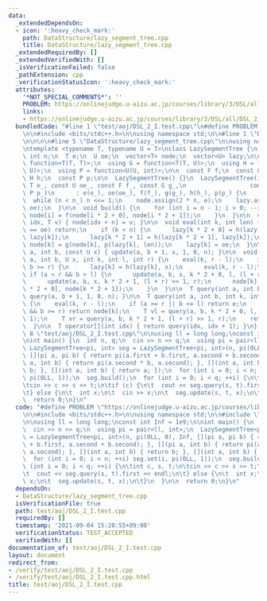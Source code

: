 ```yaml
---
data:
  _extendedDependsOn:
  - icon: ':heavy_check_mark:'
    path: DataStructure/lazy_segment_tree.cpp
    title: DataStructure/lazy_segment_tree.cpp
  _extendedRequiredBy: []
  _extendedVerifiedWith: []
  _isVerificationFailed: false
  _pathExtension: cpp
  _verificationStatusIcon: ':heavy_check_mark:'
  attributes:
    '*NOT_SPECIAL_COMMENTS*': ''
    PROBLEM: https://onlinejudge.u-aizu.ac.jp/courses/library/3/DSL/all/DSL_2_I
    links:
    - https://onlinejudge.u-aizu.ac.jp/courses/library/3/DSL/all/DSL_2_I
  bundledCode: "#line 1 \"test/aoj/DSL_2_I.test.cpp\"\n#define PROBLEM \"https://onlinejudge.u-aizu.ac.jp/courses/library/3/DSL/all/DSL_2_I\"\
    \n\n#include <bits/stdc++.h>\n\nusing namespace std;\n\n#line 1 \"DataStructure/lazy_segment_tree.cpp\"\
    \n\n\n\n#line 5 \"DataStructure/lazy_segment_tree.cpp\"\n\nusing namespace std;\n\
    \ntemplate <typename T, typename U = T>\nclass LazySegmentTree {\n public:\n \
    \ int n;\n  T e;\n  U oe;\n  vector<T> node;\n  vector<U> lazy;\n\n  using F =\
    \ function<T(T, T)>;\n  using G = function<T(T, U)>;\n  using H = function<U(U,\
    \ U)>;\n  using P = function<U(U, int)>;\n\n  const F f;\n  const G g;\n  const\
    \ H h;\n  const P p;\n\n  LazySegmentTree() {}\n  LazySegmentTree(int n_, const\
    \ T e_, const U oe_, const F f_, const G g_,\n                  const H h_, const\
    \ P p_)\n      : e(e_), oe(oe_), f(f_), g(g_), h(h_), p(p_) {\n    n = 1;\n  \
    \  while (n < n_) n <<= 1;\n    node.assign(2 * n, e);\n    lazy.assign(2 * n,\
    \ oe);\n  }\n\n  void build() {\n    for (int i = n - 1; i > 0; --i) {\n     \
    \ node[i] = f(node[i * 2 + 0], node[i * 2 + 1]);\n    }\n  }\n\n  void set(int\
    \ idx, T v) { node[idx + n] = v; }\n\n  void eval(int k, int len) {\n    if (lazy[k]\
    \ == oe) return;\n    if (k < n) {\n      lazy[k * 2 + 0] = h(lazy[k * 2 + 0],\
    \ lazy[k]);\n      lazy[k * 2 + 1] = h(lazy[k * 2 + 1], lazy[k]);\n    }\n   \
    \ node[k] = g(node[k], p(lazy[k], len));\n    lazy[k] = oe;\n  }\n\n  void update(int\
    \ a, int b, const U x) { update(a, b + 1, x, 1, 0, n); }\n\n  void update(int\
    \ a, int b, U x, int k, int l, int r) {\n    eval(k, r - l);\n    if (a <= l &&\
    \ b >= r) {\n      lazy[k] = h(lazy[k], x);\n      eval(k, r - l);\n    } else\
    \ if (a < r && b > l) {\n      update(a, b, x, k * 2 + 0, l, (l + r) >> 1);\n\
    \      update(a, b, x, k * 2 + 1, (l + r) >> 1, r);\n      node[k] = f(node[k\
    \ * 2 + 0], node[k * 2 + 1]);\n    }\n  }\n\n  T query(int a, int b) { return\
    \ query(a, b + 1, 1, 0, n); }\n\n  T query(int a, int b, int k, int l, int r)\
    \ {\n    eval(k, r - l);\n    if (a >= r || b <= l) return e;\n    if (a <= l\
    \ && b >= r) return node[k];\n    T vl = query(a, b, k * 2 + 0, l, (l + r) >>\
    \ 1);\n    T vr = query(a, b, k * 2 + 1, (l + r) >> 1, r);\n    return f(vl, vr);\n\
    \  }\n\n  T operator[](int idx) { return query(idx, idx + 1); }\n};\n\n\n#line\
    \ 8 \"test/aoj/DSL_2_I.test.cpp\"\n\nusing ll = long long;\nconst int Inf = 1e9;\n\
    \nint main() {\n  int n, q;\n  cin >> n >> q;\n  using pi = pair<ll, int>;\n \
    \ LazySegmentTree<pi, int> seg = LazySegmentTree<pi, int>(n, pi(0LL, 0), Inf,\
    \ [](pi a, pi b) { return pi(a.first + b.first, a.second + b.second); }, [](pi\
    \ a, int b) { return pi(a.second * b, a.second); }, [](int a, int b) { return\
    \ b; }, [](int a, int b) { return a; });\n  for (int i = 0; i < n; ++i) seg.set(i,\
    \ pi(0LL, 1));\n  seg.build();\n  for (int i = 0; i < q; ++i) {\n\tint c, s, t;\n\
    \tcin >> c >> s >> t;\n\tif (c) {\n\t  cout << seg.query(s, t).first << endl;\n\
    \t} else {\n\t  int x;\n\t  cin >> x;\n\t  seg.update(s, t, x);\n\t}\n  }\n\n\
    \  return 0;\n}\n"
  code: "#define PROBLEM \"https://onlinejudge.u-aizu.ac.jp/courses/library/3/DSL/all/DSL_2_I\"\
    \n\n#include <bits/stdc++.h>\n\nusing namespace std;\n\n#include \"../../DataStructure/lazy_segment_tree.cpp\"\
    \n\nusing ll = long long;\nconst int Inf = 1e9;\n\nint main() {\n  int n, q;\n\
    \  cin >> n >> q;\n  using pi = pair<ll, int>;\n  LazySegmentTree<pi, int> seg\
    \ = LazySegmentTree<pi, int>(n, pi(0LL, 0), Inf, [](pi a, pi b) { return pi(a.first\
    \ + b.first, a.second + b.second); }, [](pi a, int b) { return pi(a.second * b,\
    \ a.second); }, [](int a, int b) { return b; }, [](int a, int b) { return a; });\n\
    \  for (int i = 0; i < n; ++i) seg.set(i, pi(0LL, 1));\n  seg.build();\n  for\
    \ (int i = 0; i < q; ++i) {\n\tint c, s, t;\n\tcin >> c >> s >> t;\n\tif (c) {\n\
    \t  cout << seg.query(s, t).first << endl;\n\t} else {\n\t  int x;\n\t  cin >>\
    \ x;\n\t  seg.update(s, t, x);\n\t}\n  }\n\n  return 0;\n}\n"
  dependsOn:
  - DataStructure/lazy_segment_tree.cpp
  isVerificationFile: true
  path: test/aoj/DSL_2_I.test.cpp
  requiredBy: []
  timestamp: '2021-09-04 15:28:55+09:00'
  verificationStatus: TEST_ACCEPTED
  verifiedWith: []
documentation_of: test/aoj/DSL_2_I.test.cpp
layout: document
redirect_from:
- /verify/test/aoj/DSL_2_I.test.cpp
- /verify/test/aoj/DSL_2_I.test.cpp.html
title: test/aoj/DSL_2_I.test.cpp
---
```

